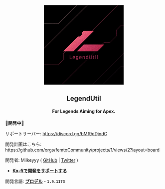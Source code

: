<div align="center">
<img src="https://github.com/femtoCommunity/LegendUtil/raw/main/Resources/Logo/LegendUtil_Logo_256x256.png" alt="LegendUtil Logo" title="LegendUtil">
</div>
<h2 align="center">LegendUtil</h2>
<h4 align="center">For Legends Aiming for Apex.</h4>

**🔧開発中🔧**

サポートサーバー: https://discord.gg/bMf9dDjndC

開発計画はこちら: https://github.com/orgs/femtoCommunity/projects/1/views/2?layout=board

開発者: Milkeyyy ( [GitHub](https://github.com/Milkeyyy) | [Twitter](https://twitter.com/Milkeyyy_53) )

- [**Ko-fiで開発をサポートする**](https://ko-fi.com/milkeyyy)

開発言語: [**プロデル**](https://produ.irelang.jp/) - **`1.9.1173`**
